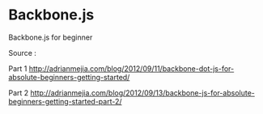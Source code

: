 # Backbone.js
Backbone.js for beginner

Source : 

Part 1
http://adrianmejia.com/blog/2012/09/11/backbone-dot-js-for-absolute-beginners-getting-started/

Part 2
http://adrianmejia.com/blog/2012/09/13/backbone-js-for-absolute-beginners-getting-started-part-2/
